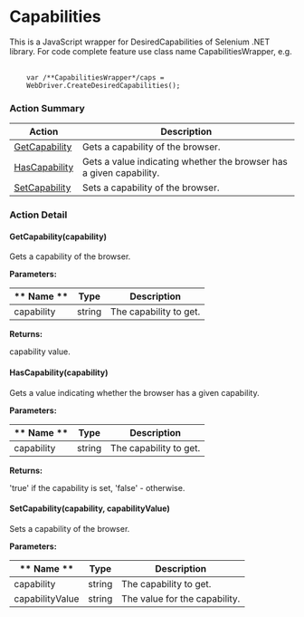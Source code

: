 # Capabilities

This is a JavaScript wrapper for DesiredCapabilities of Selenium .NET library.For code complete feature use class name CapabilitiesWrapper, e.g. <br><br><p style="margin-left: 30px;"><code>var /&#42;&#42;CapabilitiesWrapper&#42;/caps = WebDriver.CreateDesiredCapabilities();</code></p>






<!-- ============================== property summary ========================== -->

	
<!-- ============================== action summary ========================== -->



### Action Summary

|  **Action** | **Description** | 
| ----------- | --------------- |
|	[GetCapability](#GetCapability) | Gets a capability of the browser. |
|	[HasCapability](#HasCapability) | Gets a value indicating whether the browser has a given capability. |
|	[SetCapability](#SetCapability) | Sets a capability of the browser. |




<!-- ============================== property detail ========================== -->
	
	
<!-- ============================== action detail ========================== -->
	
### Action Detail
		
<a name="GetCapability"></a>    
#### GetCapability(capability)

Gets a capability of the browser.


**Parameters:**

|	** Name ** | **Type** | **Description** |
| ---------- | -------- | --------------- |
| capability | string |	The capability to get. |




**Returns:**

capability value.




<a name="HasCapability"></a>    
#### HasCapability(capability)

Gets a value indicating whether the browser has a given capability.


**Parameters:**

|	** Name ** | **Type** | **Description** |
| ---------- | -------- | --------------- |
| capability | string |	The capability to get. |




**Returns:**

'true' if the capability is set, 'false' - otherwise.




<a name="SetCapability"></a>    
#### SetCapability(capability, capabilityValue)

Sets a capability of the browser.


**Parameters:**

|	** Name ** | **Type** | **Description** |
| ---------- | -------- | --------------- |
| capability | string |	The capability to get. |
| capabilityValue | string |	The value for the capability. |






	

